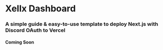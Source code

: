 # Xellx Dashboard

### A simple guide & easy-to-use template to deploy Next.js with Discord OAuth to Vercel

#### Coming Soon
